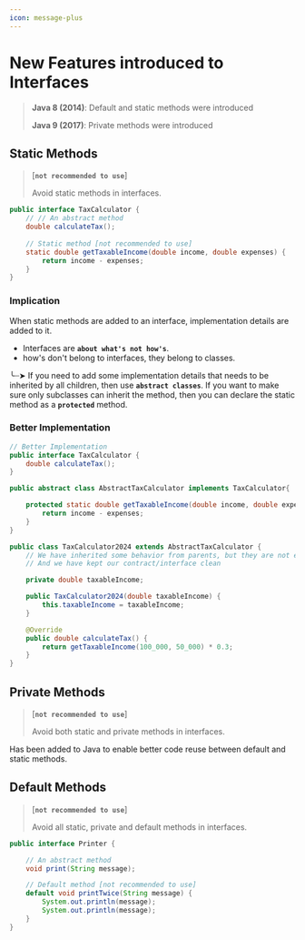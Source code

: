 ```yaml
---
icon: message-plus
---
```


# New Features introduced to Interfaces

> **Java 8 (2014)**: Default and static methods were introduced
>
> **Java 9 (2017)**: Private methods were introduced

## Static Methods

> \[**`not recommended to use`**]
>
> Avoid static methods in interfaces.

```java
public interface TaxCalculator {
    // // An abstract method
    double calculateTax();
    
    // Static method [not recommended to use]
    static double getTaxableIncome(double income, double expenses) {
        return income - expenses;
    }
}
```

### Implication

When static methods are added to an interface,  implementation details are added to it.&#x20;

* Interfaces are **`about what's not how's`**.
* how's don't belong to interfaces, they belong to classes.

╰┈➤ If you need to add some implementation details that needs to be inherited by all children, then use **`abstract classes`**. If you want to make sure only subclasses can inherit the method, then you can declare the static method as a **`protected`** method.



### Better Implementation

```java
// Better Implementation
public interface TaxCalculator {
    double calculateTax();
}

public abstract class AbstractTaxCalculator implements TaxCalculator{

    protected static double getTaxableIncome(double income, double expenses) {
        return income - expenses;
    }
}

public class TaxCalculator2024 extends AbstractTaxCalculator {
    // We have inherited some behavior from parents, but they are not exposed to outside
    // And we have kept our contract/interface clean

    private double taxableIncome;

    public TaxCalculator2024(double taxableIncome) {
        this.taxableIncome = taxableIncome;
    }

    @Override
    public double calculateTax() {
        return getTaxableIncome(100_000, 50_000) * 0.3;
    }
}
```



## Private Methods

> \[**`not recommended to use`**]
>
> Avoid  both static and private methods in interfaces.

Has been added to Java to enable better code reuse between default and static methods.



## Default Methods

> \[**`not recommended to use`**]
>
> Avoid  all static, private and default methods in interfaces.

```java
public interface Printer {

    // An abstract method
    void print(String message);

    // Default method [not recommended to use]
    default void printTwice(String message) {
        System.out.println(message);
        System.out.println(message);
    }
}

```
